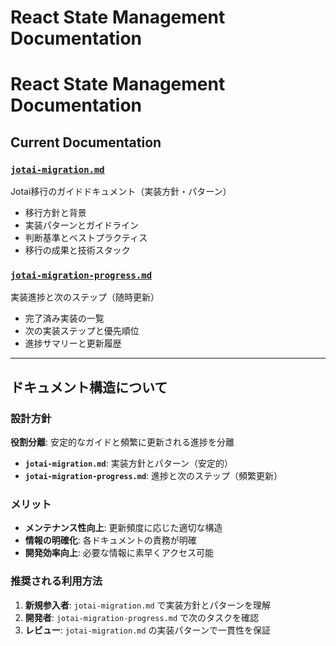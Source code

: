 # React State Management Documentation

# React State Management Documentation

## Current Documentation

### [`jotai-migration.md`](jotai-migration.md)
Jotai移行のガイドドキュメント（実装方針・パターン）

- 移行方針と背景
- 実装パターンとガイドライン
- 判断基準とベストプラクティス
- 移行の成果と技術スタック

### [`jotai-migration-progress.md`](jotai-migration-progress.md)
実装進捗と次のステップ（随時更新）

- 完了済み実装の一覧
- 次の実装ステップと優先順位
- 進捗サマリーと更新履歴

---

## ドキュメント構造について

### 設計方針
**役割分離**: 安定的なガイドと頻繁に更新される進捗を分離

- **`jotai-migration.md`**: 実装方針とパターン（安定的）
- **`jotai-migration-progress.md`**: 進捗と次のステップ（頻繁更新）

### メリット
- **メンテナンス性向上**: 更新頻度に応じた適切な構造
- **情報の明確化**: 各ドキュメントの責務が明確
- **開発効率向上**: 必要な情報に素早くアクセス可能

### 推奨される利用方法
1. **新規参入者**: `jotai-migration.md` で実装方針とパターンを理解
2. **開発者**: `jotai-migration-progress.md` で次のタスクを確認
3. **レビュー**: `jotai-migration.md` の実装パターンで一貫性を保証
